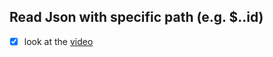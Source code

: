 Read Json with specific path (e.g. $..id)
----------------------------

- [x] look at the [video](https://monosnap.com/file/v39z09jHO9vdPex8YSRjkJakdoiW3W)

